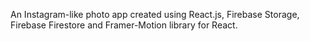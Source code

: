 An Instagram-like photo app created using React.js, Firebase Storage, Firebase Firestore and Framer-Motion library for React.
